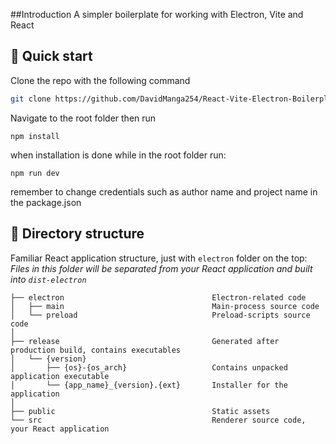 ##Introduction
A simpler boilerplate for working with Electron, Vite and React

## 🛫 Quick start
Clone the repo with the following command

```sh
git clone https://github.com/DavidManga254/React-Vite-Electron-Boilerplate
```

Navigate to the root folder then run
```
npm install
```

when installation is done while in the root folder run:
```
npm run dev
```

remember to change credentials such as author name and project name in the package.json


## 📂 Directory structure

Familiar React application structure, just with `electron` folder on the top:  
*Files in this folder will be separated from your React application and built into `dist-electron`*  

```tree
├── electron                                 Electron-related code
│   ├── main                                 Main-process source code
│   └── preload                              Preload-scripts source code
│
├── release                                  Generated after production build, contains executables
│   └── {version}
│       ├── {os}-{os_arch}                   Contains unpacked application executable
│       └── {app_name}_{version}.{ext}       Installer for the application
│
├── public                                   Static assets
└── src                                      Renderer source code, your React application
```
